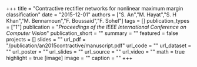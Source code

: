 +++
title = "Contractive rectifier networks for nonlinear maximum margin classification"
date = "2015-12-01"
authors = ["S. An","M. Hayat","S. H Khan","M. Bennamoun","F. Boussaid","F. Sohel"]
tags = []
publication_types = ["1"]
publication = "_Proceedings of the IEEE International Conference on Computer Vision_"
publication_short = ""
summary = ""
featured = false
projects = []
slides = ""
url_pdf = "/publication/an2015contractive/manuscript.pdf"
url_code = ""
url_dataset = ""
url_poster = ""
url_slides = ""
url_source = ""
url_video = ""
math = true
highlight = true
[image]
image = ""
caption = ""
+++

